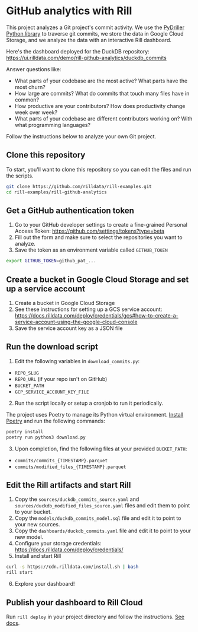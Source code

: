 # GitHub analytics with Rill

This project analyzes a Git project's commit activity. We use the [PyDriller Python library](https://pydriller.readthedocs.io/en/latest/) to traverse git commits, we store the data in Google Cloud Storage, and we analyze the data with an interactive Rill dashboard.

Here's the dashboard deployed for the DuckDB repository: https://ui.rilldata.com/demo/rill-github-analytics/duckdb_commits

Answer questions like:

- What parts of your codebase are the most active? What parts have the most churn?
- How large are commits? What do commits that touch many files have in common?
- How productive are your contributors? How does productivity change week over week?
- What parts of your codebase are different contributors working on? With what programming languages?

Follow the instructions below to analyze your own Git project.

## Clone this repository

To start, you'll want to clone this repository so you can edit the files and run the scripts.

```bash
git clone https://github.com/rilldata/rill-examples.git
cd rill-examples/rill-github-analytics
```

## Get a GitHub authentication token

1. Go to your GitHub developer settings to create a fine-grained Personal Access Token: https://github.com/settings/tokens?type=beta
2. Fill out the form and make sure to select the repositories you want to analyze.
3. Save the token as an environment variable called `GITHUB_TOKEN`

```bash
export GITHUB_TOKEN=github_pat_...
```

## Create a bucket in Google Cloud Storage and set up a service account

1. Create a bucket in Google Cloud Storage
2. See these instructions for setting up a GCS service account: https://docs.rilldata.com/deploy/credentials/gcs#how-to-create-a-service-account-using-the-google-cloud-console
3. Save the service account key as a JSON file

## Run the download script

1. Edit the following variables in `download_commits.py`:

- `REPO_SLUG`
- `REPO_URL` (if your repo isn't on GitHub)
- `BUCKET_PATH`
- `GCP_SERVICE_ACCOUNT_KEY_FILE`

2. Run the script locally or setup a cronjob to run it periodically.

The project uses Poetry to manage its Python virtual environment. [Install Poetry](https://python-poetry.org/docs/) and run the following commands:

```bash
poetry install
poetry run python3 download.py
```

3. Upon completion, find the following files at your provided `BUCKET_PATH`:

- `commits/commits_{TIMESTAMP}.parquet`
- `commits/modified_files_{TIMESTAMP}.parquet`

## Edit the Rill artifacts and start Rill

1. Copy the `sources/duckdb_commits_source.yaml` and `sources/duckdb_modified_files_source.yaml` files and edit them to point to your bucket.
2. Copy the `models/duckdb_commits_model.sql` file and edit it to point to your new sources.
3. Copy the `dashboards/duckdb_commits.yaml` file and edit it to point to your new model.
4. Configure your storage credentials: https://docs.rilldata.com/deploy/credentials/
5. Install and start Rill

```bash
curl -s https://cdn.rilldata.com/install.sh | bash
rill start
```

6. Explore your dashboard!

## Publish your dashboard to Rill Cloud

Run `rill deploy` in your project directory and follow the instructions. [See docs](https://docs.rilldata.com/deploy/existing-project).
